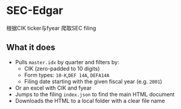 # SEC-Edgar
根据CIK ticker与fyear 爬取SEC filing
## What it does

- Pulls `master.idx` by quarter and filters by:
  - CIK (zero-padded to 10 digits)
  - Form types: `10-K`,`DEF 14A`, `DEFA14A`
  - Filing date starting with the given fiscal year (e.g. `2001`)
- Or an excel with CIK and fyear
- Jumps to the filing `index.json` to find the main HTML document
- Downloads the HTML to a local folder with a clear file name
